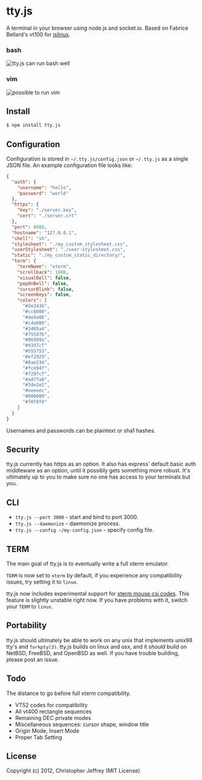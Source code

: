 # tty.js

A terminal in your browser using node.js and socket.io. Based on Fabrice
Bellard's vt100 for [jslinux](http://bellard.org/jslinux/).

### bash

![tty.js can run bash well](http://i.imgur.com/D5x3k.png)

### vim

![possible to run vim](http://i.imgur.com/K0dXe.png)

## Install

``` bash
$ npm install tty.js
```

## Configuration

Configuration is stored in `~/.tty.js/config.json` or `~/.tty.js` as a single
JSON file. An example configuration file looks like:

``` json
{
  "auth": {
    "username": "hello",
    "password": "world"
  },
  "https": {
    "key": "./server.key",
    "cert": "./server.crt"
  },
  "port": 8080,
  "hostname": "127.0.0.1",
  "shell": "sh",
  "stylesheet": "./my_custom_stylesheet.css",
  "userStylesheet": "./user-stylesheet.css",
  "static": "./my_custom_static_directory/",
  "term": {
    "termName": "xterm",
    "scrollback": 1000,
    "visualBell": false,
    "popOnBell": false,
    "cursorBlink": false,
    "screenKeys": false,
    "colors": [
      "#2e3436",
      "#cc0000",
      "#4e9a06",
      "#c4a000",
      "#3465a4",
      "#75507b",
      "#06989a",
      "#d3d7cf"
      "#555753",
      "#ef2929",
      "#8ae234",
      "#fce94f",
      "#729fcf",
      "#ad7fa8",
      "#34e2e2",
      "#eeeeec",
      "#000000",
      "#f0f0f0"
    ]
  }
}
```

Usernames and passwords can be plaintext or sha1 hashes.

## Security

tty.js currently has https as an option. It also has express' default basic
auth middleware as an option, until it possibly gets something more robust.
It's ultimately up to you to make sure no one has access to your terminals
but you.

## CLI

- `tty.js --port 3000` - start and bind to port 3000.
- `tty.js --daemonize` - daemonize process.
- `tty.js --config ~/my-config.json` - specify config file.

## TERM

The main goal of tty.js is to eventually write a full xterm emulator.

`TERM` is now set to `xterm` by default, if you experience any compatibility
issues, try setting it to `linux`.

tty.js now includes experimental support for
[xterm mouse csi codes][1]. This feature is slightly unstable right now. If
you have problems with it, switch your `TERM` to `linux`.

## Portability

tty.js should ultimately be able to work on any unix that implements unix98
tty's and `forkpty(3)`. tty.js builds on linux and osx, and it *should* build
on NetBSD, FreeBSD, and OpenBSD as well. If you have trouble building, please
post an issue.

## Todo

The distance to go before full xterm compatibility.

- VT52 codes for compatibility
- All vt400 rectangle sequences
- Remaining DEC private modes
- Miscellaneous sequences: cursor shape, window title
- Origin Mode, Insert Mode
- Proper Tab Setting

## License

Copyright (c) 2012, Christopher Jeffrey (MIT License)

[1]: http://invisible-island.net/xterm/ctlseqs/ctlseqs.html#Mouse%20Tracking
